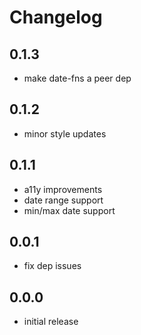 # Changelog

## 0.1.3
- make date-fns a peer dep

## 0.1.2
- minor style updates

## 0.1.1
- a11y improvements
- date range support
- min/max date support

## 0.0.1
- fix dep issues

## 0.0.0
- initial release